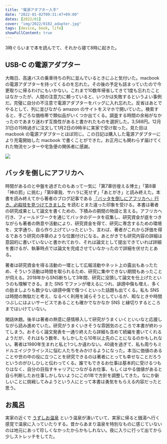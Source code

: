 ```yaml
---
title: "電源アダプター入手"
date: "2022-01-02T09:31:47+09:00"
dates: [2022/01]
cover: "img/2022/0102_adapter.jpg"
tags: [device, book, life]
showFullContent: true
---
```


3時ぐらいまで本を読んでて、それから寝て8時に起きた。

## USB-C の電源アダプター

大晦日、高速バスの乗車待ちの列に並んでいるときにふと気付いた。macbook の電源アダプターを持ってくるのを忘れた。その後の予定も詰まっていたので今更取りに帰るわけにもいかない。これまで10数年帰省してきて1度も忘れたことはなかったが、人間の注意力に頼っていると、いつかは失敗するというよい事例だ。完璧に自分の不注意で電源アダプターをバッグに入れ忘れた。反省はあとでやるとして、列に並びながら amazon のサイトをスマホで開いていた。検索すると、手ごろな価格帯で類似品がいくつか出てくる。調査する時間の余裕がなかったのであまり迷わず互換性があると書かれたものを選択した。3,588円。12月31日の15時過ぎに注文して1月2日の9時半に実家で受け取った。見た目は macbook の電源アダプターとほぼ同じ。この日記は購入した電源アダプターにより充電開始した macbook で書くことができた。お正月にも関わらず届けてくれた物流センターや宅急便の関係者に感謝。

<a href="https://www.amazon.co.jp/gp/product/B095JGC2J1?&linkCode=li2&tag=t2y-diary-22&linkId=f17f72b5b69b4ead4247a593fd04e931&language=ja_JP&ref_=as_li_ss_il" target="_blank"><img border="0" src="//ws-fe.amazon-adsystem.com/widgets/q?_encoding=UTF8&ASIN=B095JGC2J1&Format=_SL160_&ID=AsinImage&MarketPlace=JP&ServiceVersion=20070822&WS=1&tag=t2y-diary-22&language=ja_JP" ></a><img src="https://ir-jp.amazon-adsystem.com/e/ir?t=t2y-diary-22&language=ja_JP&l=li2&o=9&a=B095JGC2J1" width="1" height="1" border="0" alt="" style="border:none !important; margin:0px !important;" />


## バッタを倒しにアフリカへ

時間があるのと中盤を過ぎたのもあって一気に「第7章彷徨える博士」「第8章「神の罰」に挑む」「第9章我、サハラに死せず」「あとがき」と読み終えた。本書を読み終えてから著者のブログ記事である [『バッタを倒しにアフリカへ』行き、必殺技を見つけてきました](https://otokomaeno.hatenablog.com/entry/2021/10/30/170343) を読むとまた違った印象を受ける。本書は著者の研究成果として論文を書くための、下積みの期間の物語と言える。アフリカへ行き、フィールドワークを通じてバッタのデータを収集し、研究資金が底をつきながらも著者の熱意や活動により、研究資金を得て、研究に専念するための環境を、文字通り、自ら作り上げていったという、言わば、著者がこれから評価を得るであろう研究の序章のような位置付けになる。あとがきでも研究内容の詳細は意図的に書いていないと書かれており、それは論文として提出できていれば詳細を書けるが、執筆時点では論文を完成させていなかったので詳細を伏せたとある。

著者は研究資金を得る活動の一環として広報活動やネット上の露出もあったため、そういう活動は時間を取られるため、研究に集中できない期間もあったことが伺える。2018年からSNS断ちして3年間、研究に没頭して論文を仕上げたというのも理解できる。また SNS でファンが増えるにつれ、誹謗中傷も増え、多くの励ましよりも数少ない誹謗中傷で傷つくといった話題も出てくる。私も SNS は時間の無駄だと考え、なるべく利用を減らそうとしているが、暇なときや時間つぶしにはよいサービスであることも確かでなかなか SNS と縁切りするところまではいけていない。

閑話休題。後半は著者の熱意に感情移入して研究がうまくいくといいなと応援しながら読み進めていた。研究がうまくいきそうな雰囲気のところで本書が終わってしまう。おそらく論文発表を一通り終えたら詳細も含めて続編を書いてくれるようだが、それはもう数年、もしかしたら10年以上先のことになるのかもしれない。著者は1980年生まれと私と1つしか違わない。40歳を過ぎて、私も周りもミドルエイジクライシスに悩む人たちをみかけるようになった。本当に価値のあることや世の中の役に立つことを研究できるのは著者にとっても幸せなことだろうというのがひしひしと伝わってくる。誰でもできるお仕事は基本的に受けるつもりはなく、自分の目指すキャリアにつながるお仕事、もしくはやる価値があると自ら判断したお仕事しかしないようにこの1年で方針を調整してきた。なにか新しいことに挑戦してみようという人にとって本書は勇気をもらえる内容だったと思う。

## お風呂

実家の近くで [うずしお温泉](http://awajiinfo.com/uzusio-onsen/) という温泉が湧いていて、実家に帰ると銭湯へ行く感覚で温泉に入っていたりする。昔からあまり温泉を特別なものに感じていないのは地元にあって珍しくなかったからかもしれない。夜に入りに行って出てから少しストレッチをしてた。
